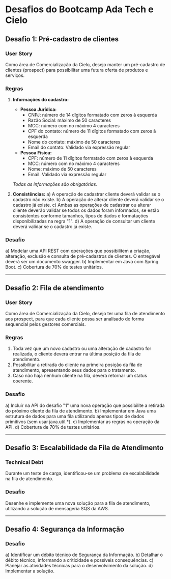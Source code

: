 # Desafios do Bootcamp Ada Tech e Cielo

## Desafio 1: Pré-cadastro de clientes

### User Story
Como área de Comercialização da Cielo, desejo manter um pré-cadastro de clientes (prospect) para possibilitar uma futura oferta de produtos e serviços.

### Regras
1. **Informações do cadastro:**
    - **Pessoa Jurídica:**
        - CNPJ: número de 14 dígitos formatado com zeros à esquerda
        - Razão Social: máximo de 50 caracteres
        - MCC: número com no máximo 4 caracteres
        - CPF do contato: número de 11 dígitos formatado com zeros à esquerda
        - Nome do contato: máximo de 50 caracteres
        - Email do contato: Validado via expressão regular
    - **Pessoa Física:**
        - CPF: número de 11 dígitos formatado com zeros à esquerda
        - MCC: número com no máximo 4 caracteres
        - Nome: máximo de 50 caracteres
        - Email: Validado via expressão regular

    _Todas as informações são obrigatórias._

2. **Consistências:**
    a) A operação de cadastrar cliente deverá validar se o cadastro não existe.
    b) A operação de alterar cliente deverá validar se o cadastro já existe.
    c) Ambas as operações de cadastrar ou alterar cliente deverão validar se todos os dados foram informados, se estão consistentes conforme tamanhos, tipos de dados e formatações disponibilizadas na regra "1".
    d) A operação de consultar um cliente deverá validar se o cadastro já existe.

### Desafio
a) Modelar uma API REST com operações que possibilitem a criação, alteração, exclusão e consulta de pré-cadastros de clientes. O entregável deverá ser um documento swagger.
b) Implementar em Java com Spring Boot.
c) Cobertura de 70% de testes unitários.

---

## Desafio 2: Fila de atendimento

### User Story
Como área de Comercialização da Cielo, desejo ter uma fila de atendimento aos prospect, para que cada cliente possa ser analisado de forma sequencial pelos gestores comerciais.

### Regras
1. Toda vez que um novo cadastro ou uma alteração de cadastro for realizada, o cliente deverá entrar na última posição da fila de atendimento.
2. Possibilitar a retirada do cliente na primeira posição da fila de atendimento, apresentando seus dados para o tratamento.
3. Caso não haja nenhum cliente na fila, deverá retornar um status coerente.

### Desafio
a) Incluir na API do desafio "1" uma nova operação que possibilite a retirada do próximo cliente da fila de atendimento.
b) Implementar em Java uma estrutura de dados para uma fila utilizando apenas tipos de dados primitivos (sem usar java.util.*).
c) Implementar as regras na operação da API.
d) Cobertura de 70% de testes unitários.

---

## Desafio 3: Escalabilidade da Fila de Atendimento

### Technical Debt
Durante um teste de carga, identificou-se um problema de escalabilidade na fila de atendimento.

### Desafio
Desenhe e implemente uma nova solução para a fila de atendimento, utilizando a solução de mensageria SQS da AWS.

---

## Desafio 4: Segurança da Informação

### Desafio
a) Identificar um débito técnico de Segurança da Informação.
b) Detalhar o débito técnico, informando a criticidade e possíveis consequências.
c) Planejar as atividades técnicas para o desenvolvimento da solução.
d) Implementar a solução.

